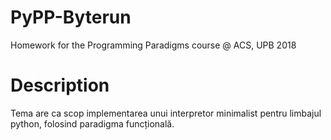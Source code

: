 # PyPP-Byterun
Homework for the Programming Paradigms course @ ACS, UPB 2018

# Description

Tema are ca scop implementarea unui interpretor minimalist pentru limbajul python, folosind paradigma funcțională.
